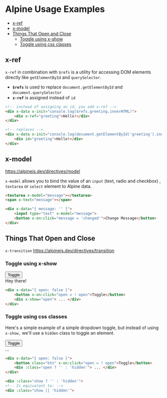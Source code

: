 # Alpine Usage Examples

<!-- MarkdownTOC -->

- [x-ref](#x-ref)
- [x-model](#x-model)
- [Things That Open and Close](#things-that-open-and-close)
    - [Toggle using x-show](#toggle-using-x-show)
    - [Toggle using css classes](#toggle-using-css-classes)

<!-- /MarkdownTOC -->


<a id="x-ref"></a>
## x-ref

`x-ref` in combination with `$refs` is a utility for accessing DOM elements directly like `getElementById` and `querySelector`.

- **`$refs`** is used to replace `document.getElementById` and `document.querySelector`
- **`x-ref`** is assigned instead of `id`

```html
<!-- instead of assigning an id, you add x-ref -->
<div x-data x-init="console.log($refs.greeting.innerHTML)">
    <div x-ref="greeting">Hello!</div>
</div>

<!-- replaces -->
<div x-data x-init="console.log(document.getElementById('greeting').innerHTML)">
    <div id="greeting">Hello!</div>
</div>
```

<a id="x-model"></a>
## x-model

https://alpinejs.dev/directives/model

`x-model` allows you to bind the value of an `input` (text, radio and checkbox) , `textarea` or `select` element to Alpine data.

```html
<textarea x-model="message"></textarea>
<span x-text="message"></span>

<div x-data="{ message: '' }">
    <input type="text" x-model="message">
    <button x-on:click="message = 'changed'">Change Message</button>
</div>
```

<a id="things-that-open-and-close"></a>
## Things That Open and Close

`x-transition` https://alpinejs.dev/directives/transition

<a id="toggle-using-x-show"></a>
### Toggle using x-show

<div x-data="{ open: false }">
    <button class="btn" x-on:click="open = ! open">Toggle</button>
    <div x-show="open">
        Hey there!
    </div>
</div>

```html
<div x-data="{ open: false }">
    <button x-on:click="open = ! open">Toggle</button>
    <div x-show="open"> ... </div>
</div>
```

<a id="toggle-using-css-classes"></a>
### Toggle using css classes


Here's a simple example of a simple dropdown toggle, but instead of using `x-show,` we'll use a `hidden` class to toggle an element.

<div x-data="{ open: false }">
    <button class="btn" x-on:click="open = ! open">Toggle</button>
    <div :class="open ? '' : 'hidden'"> ... </div>
</div>

```html
<div x-data="{ open: false }">
    <button class="btn" x-on:click="open = ! open">Toggle</button>
    <div :class="open ? '' : 'hidden'"> ... </div>
</div>
```

```html
<div :class="show ? '' : 'hidden'">
<!-- Is equivalent to: -->
<div :class="show || 'hidden'">
```

